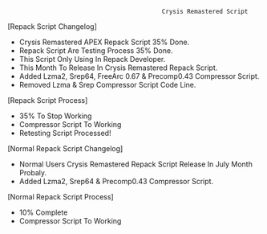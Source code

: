                                                Crysis Remastered Script

[Repack Script Changelog]
- Crysis Remastered APEX Repack Script 35% Done.
- Repack Script Are Testing Process 35% Done.
- This Script Only Using In Repack Developer.
- This Month To Release In Crysis Remastered Repack Script.
- Added Lzma2, Srep64, FreeArc 0.67 & Precomp0.43 Compressor Script.
- Removed Lzma & Srep Compressor Script Code Line.

 [Repack Script Process]
- 35% To Stop Working
- Compressor Script To Working
- Retesting Script Processed!

[Normal Repack Script Changelog]
- Normal Users Crysis Remastered Repack Script Release In July Month Probaly.
- Added Lzma2, Srep64 & Precomp0.43 Compressor Script.

[Normal Repack Script Process]
- 10% Complete
- Compressor Script To Working
